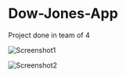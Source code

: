 # Dow-Jones-App

Project done in team of 4
 
 ![Screenshot1](https://i.imgur.com/VngtxuH.png)
 
 ![Screenshot2](https://i.imgur.com/S6NtWS8.png)
